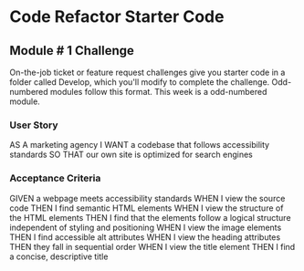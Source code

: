 # Code Refactor Starter Code

## Module # 1 Challenge

On-the-job ticket or feature request challenges give you starter code in a folder called Develop, which you'll modify to complete the challenge. Odd-numbered modules follow this format. This week is a odd-numbered module.

### User Story

AS A marketing agency
I WANT a codebase that follows accessibility standards
SO THAT our own site is optimized for search engines

### Acceptance Criteria

GIVEN a webpage meets accessibility standards
WHEN I view the source code
THEN I find semantic HTML elements
WHEN I view the structure of the HTML elements
THEN I find that the elements follow a logical structure independent of styling and positioning
WHEN I view the image elements
THEN I find accessible alt attributes
WHEN I view the heading attributes
THEN they fall in sequential order
WHEN I view the title element
THEN I find a concise, descriptive title
